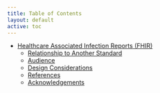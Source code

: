 ```yaml
---
title: Table of Contents
layout: default
active: toc
---
```


* <a href="index.html">Healthcare Associated Infection Reports (FHIR)</a>
    * <a href="Relationship_to_Another_Standard.html">Relationship to Another Standard</a>
    * <a href="Audience.html">Audience</a>
    * <a href="Design_Considerations.html">Design Considerations</a>
    * <a href="References.html">References</a>
    * <a href="Acknowledgements.html">Acknowledgements</a>
